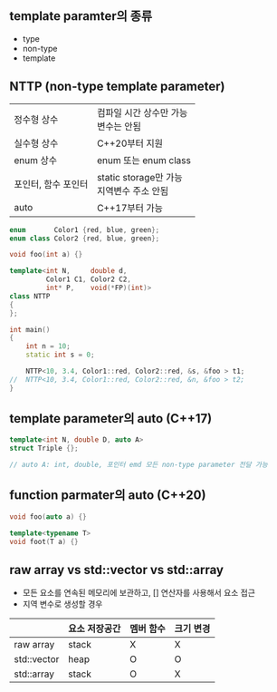 <style>
r { color: Red }
o { color: Orange }
g { color: Green }
</style>

## template paramter의 종류
- type
- non-type
- template

## NTTP (non-type template parameter)
|||
|--|--|
|정수형 상수|컴파일 시간 상수만 가능<br>변수는 안됨|
|실수형 상수|C++20부터 지원|
|enum 상수|enum 또는 enum class|
|포인터, 함수 포인터|static storage만 가능<br>지역변수 주소 안됨|
|auto|C++17부터 가능|


```c++
enum       Color1 {red, blue, green};
enum class Color2 {red, blue, green};

void foo(int a) {}

template<int N, 	double d, 
		 Color1 C1, Color2 C2, 
		 int* P, 	void(*FP)(int)> 
class NTTP
{
};

int main()
{
	int n = 10;
	static int s = 0;

	NTTP<10, 3.4, Color1::red, Color2::red, &s, &foo > t1;
//	NTTP<10, 3.4, Color1::red, Color2::red, &n, &foo > t2;
}
```

## template parameter의 auto (C++17)
```c++
template<int N, double D, auto A>
struct Triple {};

// auto A: int, double, 포인터 emd 모든 non-type parameter 전달 가능
```

## function parmater의 auto (C++20)
```c++
void foo(auto a) {}

template<typename T>
void foot(T a) {}
```

## raw array vs std::vector vs std::array
- 모든 요소를 연속된 메모리에 보관하고, [] 연산자를 사용해서 요소 접근
- 지역 변수로 생성할 경우

||요소 저장공간|멤버 함수|크기 변경|
|--|--|--|--|
|raw array|stack|X|X|
|std::vector|heap|O|O|
|std::array|stack|O|X|





